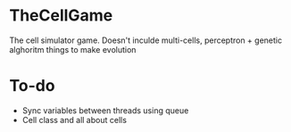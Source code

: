# TheCellGame
The cell simulator game. Doesn't inculde multi-cells, perceptron + genetic alghoritm things to make evolution
# To-do
* Sync variables between threads using queue
* Cell class and all about cells
